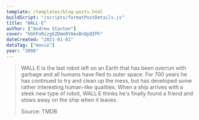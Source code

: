 ```yaml
---
template: /templates/blog-posts.html
buildScript: "/scripts/formatPostDetails.js"
title: "WALL·E"
author: ["Andrew Stanton"]
cover: "hbhFnRzzg6ZDmm8YAmxBnQpQIPh"
dateCreated: "2021-01-01"
dataTag: ["movie"]
year: "2008"
---
```


> WALL·E is the last robot left on an Earth that has been overrun with garbage and all humans have fled to outer space. For 700 years he has continued to try and clean up the mess, but has developed some rather interesting human-like qualities. When a ship arrives with a sleek new type of robot, WALL·E thinks he's finally found a friend and stows away on the ship when it leaves.
>
> Source: TMDB

